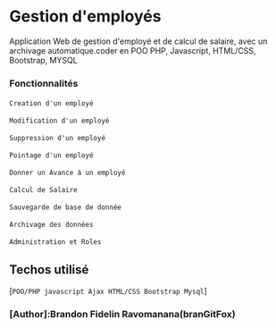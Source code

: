 # Gestion d'employés
Application Web de gestion d'employé et de calcul de salaire, avec un archivage automatique.coder en POO PHP, Javascript, HTML/CSS, Bootstrap, MYSQL
### Fonctionnalités
`Creation d'un employé`
<img src='' >

`Modification d'un employé`
<img src='' >

 `Suppression d'un employé`
<img src='' >

 `Pointage d'un employé`
<img src='' >

 `Donner un Avance à un employé`
<img src='' >

 `Calcul de Salaire`
<img src='' >

  `Sauvegarde de base de donnée`
<img src='' >

 `Archivage des données`
<img src='' >

 `Administration et Roles`
<img src='' >





## Techos utilisé

[`POO/PHP javascript Ajax HTML/CSS Bootstrap Mysql`]


 ### [Author]:Brandon Fidelin Ravomanana(branGitFox)
